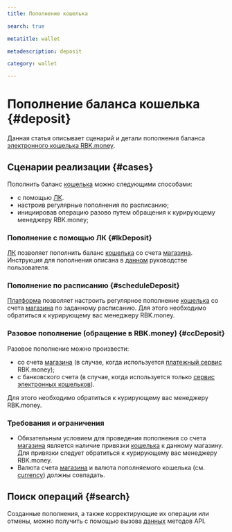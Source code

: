 ```yaml
---
title: Пополнение кошелька 

search: true

metatitle: wallet

metadescription: deposit

category: wallet

---
```


# Пополнение баланса кошелька {#deposit}

Данная статья описывает сценарий и детали пополнения баланса [электронного кошелька RBK.money](../../wallets/overview).

## Сценарии реализации {#cases}

Пополнить баланс [кошелька](../../wallets/overview/#wallet) можно следующими способами:

* с помощью [ЛК](https://developer.rbk.money/docs/payments/overview/#lk).
* настроив регулярные пополнения по расписанию;
* инициировав операцию разово путем обращения к курирующему менеджеру RBK.money;

### Пополнение с помощью ЛК {#lkDeposit}

[ЛК](https://developer.rbk.money/docs/payments/overview/#lk) позволяет пополнить баланс [кошелька](../../wallets/overview/#wallet) cо счета [магазина](https://developer.rbk.money/docs/payments/overview/#shop). Инструкция для пополнения описана в [данном](https://help.rbkmoney.com/lk/lk/#out) руководстве пользователя.

### Пополнение по расписанию {#scheduleDeposit}

[Платформа](http://127.0.0.1:8000/docs/payments/overview/) позволяет настроить регулярное пополнение [кошелька](../../wallets/overview/#wallet) cо счета [магазина](https://developer.rbk.money/docs/payments/overview/#shop) по заданному расписанию. Для этого необходимо обратиться к курирующему вас менеджеру RBK.money.

### Разовое пополнение (обращение в RBK.money) {#ссDeposit}

Разовое пополнение можно произвести:

* cо счета [магазина](https://developer.rbk.money/docs/payments/overview/#shop) (в случае, когда используется [платежный сервис](https://rbkmoney.github.io/docs/docs/payments/overview.html) RBK.money);
* с банковского счета (в случае, когда используется только [сервис электронных кошельков](../../wallets/overview)).

Для этого необходимо обратиться к курирующему вас менеджеру RBK.money.

### Требования и ограничения

* Обязательным условием для проведения пополнения со счета [магазина](https://developer.rbk.money/docs/payments/overview/#shop) является наличие привязки [кошелька](../../wallets/overview/#wallet) к данному магазину.
Для привязки следует обратиться к курирующему вас менеджеру RBK.money.
* Валюта счета [магазина](https://developer.rbk.money/docs/payments/overview/#shop) и валюта пополняемого кошелька (см. [currency](https://rbkmoney.github.io/wallets-api/v0/#operation/createWallet)) должны совпадать.

## Поиск операций {#search}

Созданные пополнения, а также корректирующие их операции или отмены, можно получить с помощью вызова [данных](https://rbkmoney.github.io/wallets-api/v0/#tag/Deposits) методов API.

